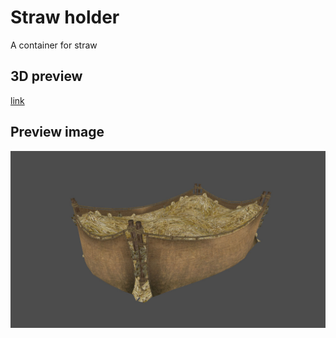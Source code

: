 # Straw holder
A container for straw



## 3D preview
[link](straw_holder_3d.stl)

## Preview image
![alt text](straw_holder_ex.jpg "Bucket")